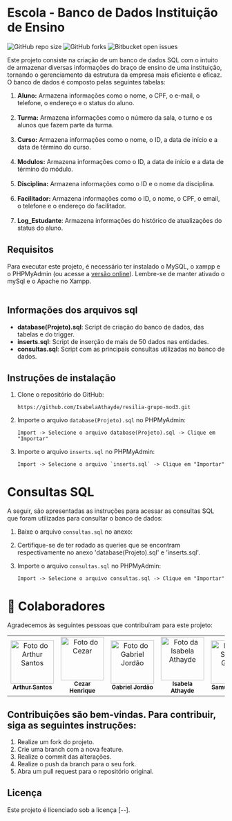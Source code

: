 # Escola - Banco de Dados Instituição de Ensino

![GitHub repo size](https://img.shields.io/github/repo-size/iuricode/README-template?style=for-the-badge)
![GitHub forks](https://img.shields.io/github/forks/iuricode/README-template?style=for-the-badge)
![Bitbucket open issues](https://img.shields.io/bitbucket/issues/iuricode/README-template?style=for-the-badge)

Este projeto consiste na criação de um banco de dados SQL com o intuito de armazenar diversas informações do braço de ensino de uma instituição, tornando o gerenciamento da estrutura da empresa mais eficiente e eficaz. <br>
O banco de dados é composto pelas seguintes tabelas:

1.  **Aluno:** Armazena informações como o nome, o CPF, o e-mail, o telefone, o endereço e o status do aluno.
<br></br>
2.  **Turma:** Armazena informações como o número da sala, o turno e os alunos que fazem parte da turma.
<br></br>
3.  **Curso:** Armazena informações como o nome, o ID, a data de início e a data de término do curso.
<br></br>
4.  **Modulos:** Armazena informações como o ID, a data de início e a data de término do módulo.
<br></br>
5.  **Disciplina:**  Armazena informações como o ID e o nome da disciplina.
<br></br>
6.  **Facilitador:**  Armazena informações como o ID, o nome, o CPF, o email, o telefone e o endereço do facilitador.
<br></br>
7. **Log_Estudante**: Armazena informações do histórico de atualizações do status do aluno.

## Requisitos
Para executar este projeto, é necessário ter instalado o MySQL, o xampp e o PHPMyAdmin (ou  acesse a  <a href="http://localhost/phpmyadmin">versão online</a>). Lembre-se de manter ativado o mySql e o Apache no Xampp.
<br></br>

## Informações dos arquivos sql

* **database(Projeto).sql**: Script de criação do banco de dados, das tabelas e do trigger.
* **inserts.sql**: Script de inserção de mais de 50 dados nas entidades.
* **consultas.sql**: Script com as principais consultas utilizadas no banco de dados.

## Instruções de instalação

1. Clone o repositório do GitHub:
   ```
   https://github.com/IsabelaAthayde/resilia-grupo-mod3.git
   ```

2. Importe o arquivo `database(Projeto).sql` no PHPMyAdmin:
   ```
   Import -> Selecione o arquivo database(Projeto).sql -> Clique em "Importar"
   ```
   
3. Importe o arquivo `inserts.sql` no PHPMyAdmin:
   ```
   Import -> Selecione o arquivo `inserts.sql` -> Clique em "Importar"
   ```
   
# Consultas SQL

A seguir, são apresentadas as instruções para acessar as consultas SQL que foram utilizadas para consultar o banco de dados:

1. Baixe o arquivo `consultas.sql` no anexo:

2. Certifique-se de ter rodado as queries que se encontram respectivamente no anexo 'database(Projeto).sql' e 'inserts.sql'.

3. Importe o arquivo `consultas.sql` no PHPMyAdmin:
   ```
   Import -> Selecione o arquivo consultas.sql -> Clique em "Importar"
   ```
   
# 🤝 Colaboradores

Agradecemos às seguintes pessoas que contribuíram para este projeto:

  <table>
    <tr>
      <td align="center">
        <a href="https://github.com/fx987">
          <img src="https://avatars.githubusercontent.com/u/105022921?v=4" width="100px;" alt="Foto do Arthur Santos"/><br>
          <sub>
            <b>Arthur Santos</b>
          </sub>
        </a>
      </td>
      <td align="center">
        <a href="https://github.com/CezarHick">
          <img src="https://avatars.githubusercontent.com/u/132731147?v=4" width="100px;" alt="Foto do Cezar"/><br>
          <sub>
            <b>Cezar Henrique</b>
          </sub>
        </a>
      </td>
      <td align="center">
        <a href="https://github.com/jordaozz">
          <img src="https://avatars.githubusercontent.com/u/143561413?v=4" width="100px;" alt="Foto do Gabriel Jordão"/><br>
          <sub>
            <b>Gabriel Jordão</b>
          </sub>
        </a>
      </td>
      <td align="center">
        <a href="https://github.com/IsabelaAthayde">
          <img src="https://avatars.githubusercontent.com/u/100873483?v=4" width="100px;" alt="Foto da Isabela Athayde"/><br>
          <sub>
            <b>Isabela Athayde</b>
          </sub>
        </a>
      </td>
      <td align="center">
        <a href="https://github.com/samgomes0305">
          <img src="https://avatars.githubusercontent.com/u/143973237?v=4" width="100px;" alt="Foto do Samuel Galvão"/><br>
          <sub>
            <b>Samuel Galvão</b>
          </sub>
        </a>
      </td>
      <td align="center">
         <a>
           <img src="https://avatars.githubusercontent.com/u/144072715?v=4" width="100px;" alt="Foto da Priscila"/><br>
          <sub>
            <b>Priscila</b>
          </sub>
        </a>
      </td>
    </tr>
  </table>

## Contribuições são bem-vindas. Para contribuir, siga as seguintes instruções:

  1. Realize um fork do projeto.
  2. Crie uma branch com a nova feature.
  3. Realize o commit das alterações.
  4. Realize o push da branch para o seu fork.
  5. Abra um pull request para o repositório original.

## Licença
  
  Este projeto é licenciado sob a licença [--].
